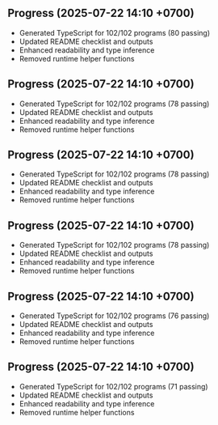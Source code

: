 ## Progress (2025-07-22 14:10 +0700)
- Generated TypeScript for 102/102 programs (80 passing)
- Updated README checklist and outputs
- Enhanced readability and type inference
- Removed runtime helper functions

## Progress (2025-07-22 14:10 +0700)
- Generated TypeScript for 102/102 programs (78 passing)
- Updated README checklist and outputs
- Enhanced readability and type inference
- Removed runtime helper functions
## Progress (2025-07-22 14:10 +0700)
- Generated TypeScript for 102/102 programs (78 passing)
- Updated README checklist and outputs
- Enhanced readability and type inference
- Removed runtime helper functions
## Progress (2025-07-22 14:10 +0700)
- Generated TypeScript for 102/102 programs (78 passing)
- Updated README checklist and outputs
- Enhanced readability and type inference
- Removed runtime helper functions
## Progress (2025-07-22 14:10 +0700)
- Generated TypeScript for 102/102 programs (76 passing)
- Updated README checklist and outputs
- Enhanced readability and type inference
- Removed runtime helper functions
## Progress (2025-07-22 14:10 +0700)
- Generated TypeScript for 102/102 programs (71 passing)
- Updated README checklist and outputs
- Enhanced readability and type inference
- Removed runtime helper functions
